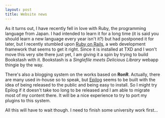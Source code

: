 ```yaml
---
layout: post
title: Website news
---
```


As it turns out, I have recently fell in love with Ruby, the programming language from Japan. I had intended to learn it for a long time (it is said you should learn a new language every year isn't it?) but had postponed it for later, but I recently stumbled upon <a href="http://www.rubyonrails.org/">Ruby on Rails</a>, a web development framework that seems to get it right. Since it is installed at TXD and I won't move this very site there just yet, I am giving it a spin by trying to build Bookstash with it. Bookstash is a <em>Singlefile meets Delicious Library</em> webapp thingie by the way.

There's also a blogging system on the works based on <strong>RonR</strong>. Actually, there are many used in-house so to speak, but <a href="http://www.epilogit.com/">Epilog</a> seems to be built with the idea of being released to the public and being easy to install. So I might try Epilog if it doesn't take too long to be released and I am able to migrate most of my content there. It will be a nice experience to try to port my plugins to this system.

All this will have to wait though. I need to finish some university work first...
